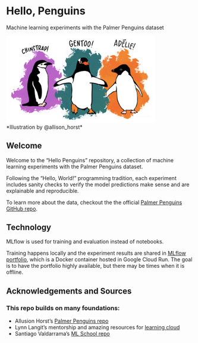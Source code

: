# Hello, Penguins
 Machine learning experiments with the Palmer Penguins dataset


<img src="images/penguins.png" alt="Palmer Penguins illustration" width="400">
<br/>
*Illustration by @allison_horst*


## Welcome
Welcome to the “Hello Penguins” repository, a collection of machine learning experiments with the Palmer Penguins dataset. 

Following the “Hello, World!” programming tradition, each experiment includes sanity checks to verify the model predictions make sense and are explainable and reproducible.

To learn more about the data, checkout the the official [Palmer Penguins GitHub repo](https://github.com/allisonhorst/palmerpenguins/blob/main/README.md).

## Technology 
MLflow is used for training and evaluation instead of notebooks. 

Training happens locally and the experiment results are shared in [MLflow portfolio](https://hello-penguins-981081086626.us-central1.run.app/#/), which is a Docker container hosted in Google Cloud Run. The goal is to have the portfolio highly available, but there may be times when it is offline. 

## Acknowledgements and Sources

### This repo builds on many foundations:

* Allusion Horst’s [Palmer Penguins repo](https://github.com/allisonhorst/palmerpenguins/blob/main/README.md) 
* Lynn Langit’s mentorship and amazing resources for [learning cloud](https://github.com/lynnlangit/learning-cloud) 
* Santiago Valdarrama’s [ML School repo](https://github.com/svpino/ml.school)

